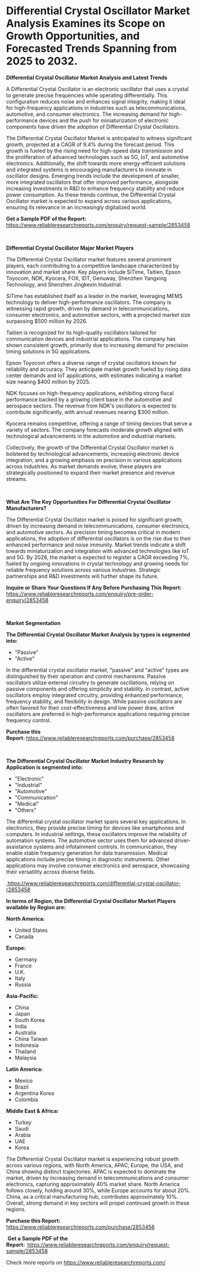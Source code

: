 <p><h1>Differential Crystal Oscillator Market Analysis Examines its Scope on Growth Opportunities, and Forecasted Trends Spanning from 2025 to 2032.</h1></p><p><strong>Differential Crystal Oscillator Market Analysis and Latest Trends</strong></p>
<p><p>A Differential Crystal Oscillator is an electronic oscillator that uses a crystal to generate precise frequencies while operating differentially. This configuration reduces noise and enhances signal integrity, making it ideal for high-frequency applications in industries such as telecommunications, automotive, and consumer electronics. The increasing demand for high-performance devices and the push for miniaturization of electronic components have driven the adoption of Differential Crystal Oscillators.</p><p>The Differential Crystal Oscillator Market is anticipated to witness significant growth, projected at a CAGR of 9.4% during the forecast period. This growth is fueled by the rising need for high-speed data transmission and the proliferation of advanced technologies such as 5G, IoT, and automotive electronics. Additionally, the shift towards more energy-efficient solutions and integrated systems is encouraging manufacturers to innovate in oscillator designs. Emerging trends include the development of smaller, more integrated oscillators that offer improved performance, alongside increasing investments in R&D to enhance frequency stability and reduce power consumption. As these trends continue, the Differential Crystal Oscillator market is expected to expand across various applications, ensuring its relevance in an increasingly digitalized world.</p></p>
<p><strong>Get a Sample PDF of the Report:&nbsp;</strong> <a href="https://www.reliableresearchreports.com/enquiry/request-sample/2853458?utm_campaign=3287&utm_medium=2&utm_source=Github&utm_content=ia&utm_term=12032025&utm_id=differential-crystal-oscillator">https://www.reliableresearchreports.com/enquiry/request-sample/2853458</a></p>
<p>&nbsp;</p>
<p><strong>Differential Crystal Oscillator Major Market Players</strong></p>
<p><p>The Differential Crystal Oscillator market features several prominent players, each contributing to a competitive landscape characterized by innovation and market share. Key players include SiTime, Taitien, Epson Toyocom, NDK, Kyocera, FOX, IDT, Genuway, Shenzhen Yangxing Technology, and Shenzhen Jingkexin Industrial.</p><p>SiTime has established itself as a leader in the market, leveraging MEMS technology to deliver high-performance oscillators. The company is witnessing rapid growth, driven by demand in telecommunications, consumer electronics, and automotive sectors, with a projected market size surpassing $500 million by 2026.</p><p>Taitien is recognized for its high-quality oscillators tailored for communication devices and industrial applications. The company has shown consistent growth, primarily due to increasing demand for precision timing solutions in 5G applications.</p><p>Epson Toyocom offers a diverse range of crystal oscillators known for reliability and accuracy. They anticipate market growth fueled by rising data center demands and IoT applications, with estimates indicating a market size nearing $400 million by 2025.</p><p>NDK focuses on high-frequency applications, exhibiting strong fiscal performance backed by a growing client base in the automotive and aerospace sectors. The revenue from NDK's oscillators is expected to contribute significantly, with annual revenues nearing $300 million.</p><p>Kyocera remains competitive, offering a range of timing devices that serve a variety of sectors. The company forecasts moderate growth aligned with technological advancements in the automotive and industrial markets.</p><p>Collectively, the growth of the Differential Crystal Oscillator market is bolstered by technological advancements, increasing electronic device integration, and a growing emphasis on precision in various applications across industries. As market demands evolve, these players are strategically positioned to expand their market presence and revenue streams.</p></p>
<p>&nbsp;</p>
<p><strong>What Are The Key Opportunities For Differential Crystal Oscillator Manufacturers?</strong></p>
<p><p>The Differential Crystal Oscillator market is poised for significant growth, driven by increasing demand in telecommunications, consumer electronics, and automotive sectors. As precision timing becomes critical in modern applications, the adoption of differential oscillators is on the rise due to their enhanced performance and noise immunity. Market trends indicate a shift towards miniaturization and integration with advanced technologies like IoT and 5G. By 2028, the market is expected to register a CAGR exceeding 7%, fueled by ongoing innovations in crystal technology and growing needs for reliable frequency solutions across various industries. Strategic partnerships and R&D investments will further shape its future.</p></p>
<p><strong>Inquire or Share Your Questions If Any Before Purchasing This Report:</strong> <a href="https://www.reliableresearchreports.com/enquiry/pre-order-enquiry/2853458?utm_campaign=3287&utm_medium=2&utm_source=Github&utm_content=ia&utm_term=12032025&utm_id=differential-crystal-oscillator">https://www.reliableresearchreports.com/enquiry/pre-order-enquiry/2853458</a></p>
<p>&nbsp;</p>
<p><strong>Market Segmentation</strong></p>
<p><strong>The Differential Crystal Oscillator Market Analysis by types is segmented into:</strong></p>
<p><ul><li>"Passive"</li><li>"Active"</li></ul></p>
<p><p>In the differential crystal oscillator market, "passive" and "active" types are distinguished by their operation and control mechanisms. Passive oscillators utilize external circuitry to generate oscillations, relying on passive components and offering simplicity and stability. In contrast, active oscillators employ integrated circuitry, providing enhanced performance, frequency stability, and flexibility in design. While passive oscillators are often favored for their cost-effectiveness and low power draw, active oscillators are preferred in high-performance applications requiring precise frequency control.</p></p>
<p><strong>Purchase this Report:&nbsp;</strong><a href="https://www.reliableresearchreports.com/purchase/2853458?utm_campaign=3287&utm_medium=2&utm_source=Github&utm_content=ia&utm_term=12032025&utm_id=differential-crystal-oscillator">https://www.reliableresearchreports.com/purchase/2853458</a></p>
<p>&nbsp;</p>
<p><strong>The Differential Crystal Oscillator Market Industry Research by Application is segmented into:</strong></p>
<p><ul><li>"Electronic"</li><li>"Industrial"</li><li>"Automotive"</li><li>"Communication"</li><li>"Medical"</li><li>"Others"</li></ul></p>
<p><p>The differential crystal oscillator market spans several key applications. In electronics, they provide precise timing for devices like smartphones and computers. In industrial settings, these oscillators improve the reliability of automation systems. The automotive sector uses them for advanced driver-assistance systems and infotainment controls. In communication, they enable stable frequency generation for data transmission. Medical applications include precise timing in diagnostic instruments. Other applications may involve consumer electronics and aerospace, showcasing their versatility across diverse fields.</p></p>
<p><a href="https://www.reliableresearchreports.com/differential-crystal-oscillator-r2853458?utm_campaign=3287&utm_medium=2&utm_source=Github&utm_content=ia&utm_term=12032025&utm_id=differential-crystal-oscillator">&nbsp;https://www.reliableresearchreports.com/differential-crystal-oscillator-r2853458</a></p>
<p><strong>In terms of Region, the Differential Crystal Oscillator Market Players available by Region are:</strong></p>
<p>
    <p> <strong> North America: </strong>
        <ul>
            <li>United States</li>
            <li>Canada</li>
        </ul>
        </p> 
    <p> <strong> Europe: </strong>
        <ul>
            <li>Germany</li>
            <li>France</li>
            <li>U.K.</li>
            <li>Italy</li>
            <li>Russia</li>
        </ul>
        </p> 
    <p> <strong> Asia-Pacific: </strong>
        <ul>
            <li>China</li>
            <li>Japan</li>
            <li>South Korea</li>
            <li>India</li>
            <li>Australia</li>
            <li>China Taiwan</li>
            <li>Indonesia</li>
            <li>Thailand</li>
            <li>Malaysia</li>
        </ul>
        </p> 
    <p> <strong> Latin America: </strong>
        <ul>
            <li>Mexico</li>
            <li>Brazil</li>
            <li>Argentina Korea</li>
            <li>Colombia</li>
        </ul>
        </p> 
    <p> <strong> Middle East & Africa: </strong>
        <ul>
            <li>Turkey</li>
            <li>Saudi</li>
            <li>Arabia</li>
            <li>UAE</li>
            <li>Korea</li>
        </ul>
    </p>
    </p>
<p><p>The Differential Crystal Oscillator market is experiencing robust growth across various regions, with North America, APAC, Europe, the USA, and China showing distinct trajectories. APAC is expected to dominate the market, driven by increasing demand in telecommunications and consumer electronics, capturing approximately 40% market share. North America follows closely, holding around 30%, while Europe accounts for about 20%. China, as a critical manufacturing hub, contributes approximately 10%. Overall, strong demand in key sectors will propel continued growth in these regions.</p></p>
<p><strong>Purchase this Report: </strong><a href="https://www.reliableresearchreports.com/purchase/2853458?utm_campaign=3287&utm_medium=2&utm_source=Github&utm_content=ia&utm_term=12032025&utm_id=differential-crystal-oscillator">https://www.reliableresearchreports.com/purchase/2853458</a></p>
<p>&nbsp;<strong>Get a Sample PDF of the Report:&nbsp;&nbsp;</strong><a href="https://www.reliableresearchreports.com/enquiry/request-sample/2853458?utm_campaign=3287&utm_medium=2&utm_source=Github&utm_content=ia&utm_term=12032025&utm_id=differential-crystal-oscillator">https://www.reliableresearchreports.com/enquiry/request-sample/2853458</a></p>
<p><strong></strong></p>
<p>Check more reports on <a href="https://www.reliableresearchreports.com/?utm_campaign=3287&utm_medium=2&utm_source=Github&utm_content=ia&utm_term=12032025&utm_id=differential-crystal-oscillator">https://www.reliableresearchreports.com/</a></p>